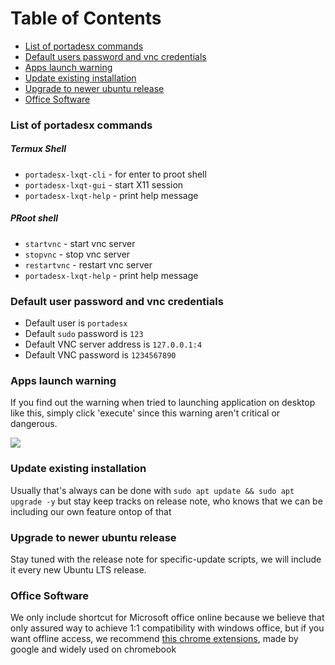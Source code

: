 # Table of Contents
- [List of portadesx commands](https://github.com/portadesx/portadesx-lxqt/blob/main/docs/README.md#list-of-portadesx-commands)
- [Default users password and vnc credentials](https://github.com/portadesx/portadesx-lxqt/blob/main/docs/README.md#default-users-password-and-vnc-credentials)
- [Apps launch warning](https://github.com/portadesx/portadesx-lxqt/tree/main/docs#apps-launch-warning)
- [Update existing installation](https://github.com/portadesx/portadesx-lxqt/blob/main/docs/README.md#update-existing-installation)
- [Upgrade to newer ubuntu release](https://github.com/portadesx/portadesx-lxqt/blob/main/docs/README.md#upgrade-to-newer-ubuntu-release)
- [Office Software](https://github.com/portadesx/portadesx-lxqt/blob/main/docs/README.md#office-software)

### List of portadesx commands
##### Termux Shell
- `portadesx-lxqt-cli` - for enter to proot shell
- `portadesx-lxqt-gui` - start X11 session
- `portadesx-lxqt-help` - print help message
##### PRoot shell
- `startvnc` - start vnc server
- `stopvnc` - stop vnc server
- `restartvnc` - restart vnc server
- `portadesx-lxqt-help` - print help message

### Default user password and vnc credentials 
- Default user is `portadesx`
- Default `sudo` password is `123`
- Default VNC server address is `127.0.0.1:4`
- Default VNC password is `1234567890`

### Apps launch warning
If you find out the warning when tried to launching application on desktop like this, simply click 'execute' since this warning aren't critical or dangerous.


![](https://github.com/portadesx/portadesx-screenshots/raw/f4a6ffd8dd512ccdc528258dc384946def042221/24.04/lxqt/warning.jpg)

### Update existing installation 
Usually that's always can be done with `sudo apt update && sudo apt upgrade -y` but stay keep tracks on release note, who knows that we can be including our own feature ontop of that

### Upgrade to newer ubuntu release
Stay tuned with the release note for specific-update scripts, we will include it every new Ubuntu LTS release.

### Office Software
We only include shortcut for Microsoft office online because we believe that only assured way to achieve 1:1 compatibility with windows office, but if you want offline access, we recommend [this chrome extensions](https://chromewebstore.google.com/detail/office-editing-for-docs-s/gbkeegbaiigmenfmjfclcdgdpimamgkj), made by google and widely used on chromebook
